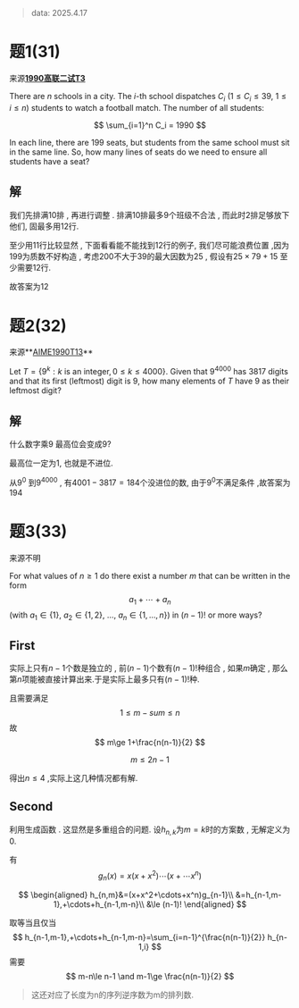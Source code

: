 > data: 2025.4.17

# 题1(31)

来源[**1990高联二试T3**](https://artofproblemsolving.com/community/c1082400_1990_national_high_school_mathematics_league)

There are $n$ schools in a city. The $i$-th school dispatches $C_i$ ($1 \leq C_i \leq 39$, $1 \leq i \leq n$) students to watch a football match. The number of all students:

$$
\sum_{i=1}^n C_i = 1990
$$

In each line, there are 199 seats, but students from the same school must sit in the same line. So, how many lines of seats do we need to ensure all students have a seat?

## 解

我们先排满10排 , 再进行调整 . 排满10排最多9个班级不合法 , 而此时2排足够放下他们, 固最多用12行.

至少用11行比较显然 , 下面看看能不能找到12行的例子, 我们尽可能浪费位置 ,因为199为质数不好构造 , 考虑200不大于39的最大因数为25 , 假设有$25\times  79+15$ 至少需要12行.

故答案为12

# 题2(32)

来源**[AIME1990T13](https://artofproblemsolving.com/community/c4887_1990_aime_problems)**

Let $T = \{9^k : k \text{ is an integer}, 0 \leq k \leq 4000\}$. Given that $9^{4000}$ has 3817 digits and that its first (leftmost) digit is 9, how many elements of $T$ have 9 as their leftmost digit?

## 解

什么数字乘9 最高位会变成9?

最高位一定为1, 也就是不进位.

从$9^0$ 到$9^{4000}$ , 有$4001-3817=184$个没进位的数, 由于$9^0$不满足条件 ,故答案为$194$

# 题3(33)

来源不明

For what values of $n \geq 1$ do there exist a number $m$ that can be written in the form 
$$a_1 + \cdots + a_n$$ (with $a_1 \in \{1\}$, $a_2 \in \{1, 2\}$, $\ldots$, $a_n \in \{1, \ldots, n\}$) in $(n - 1)!$ or more ways?

## First

实际上只有$n-1$个数是独立的 , 前$(n-1)$个数有$(n-1)!$种组合 , 如果$m$确定 , 那么第$n$项能被直接计算出来.于是实际上最多只有$(n-1)!$种.

且需要满足
$$
1\le m-sum\le n
$$
故
$$
m\ge 1+\frac{n(n-1)}{2}
$$

$$
m\le 2n-1
$$

得出$n\le 4$ ,实际上这几种情况都有解.

## Second

利用生成函数 . 这显然是多重组合的问题. 设$h_{n,k}$为$m=k$时的方案数 , 无解定义为0.

有
$$
g_n(x)=x(x+x^2)\cdots (x+\cdots x^n)
$$

$$
\begin{aligned}
h_{n,m}&=(x+x^2+\cdots+x^n)g_{n-1}\\
&=h_{n-1,m-1},+\cdots+h_{n-1,m-n}\\
&\le (n-1)!
\end{aligned}
$$

取等当且仅当
$$
h_{n-1,m-1},+\cdots+h_{n-1,m-n}=\sum_{i=n-1}^{\frac{n(n-1)}{2}} h_{n-1,i}
$$
需要
$$
m-n\le n-1 \and m-1\ge \frac{n(n-1)}{2}
$$

> 这还对应了长度为n的序列逆序数为m的排列数.
